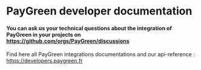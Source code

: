 # PayGreen developer documentation

#### You can ask us your technical questions about the integration of PayGreen in your projects on https://github.com/orgs/PayGreen/discussions


Find here all PayGreen integrations documentations and our api-reference : https://developers.paygreen.fr

